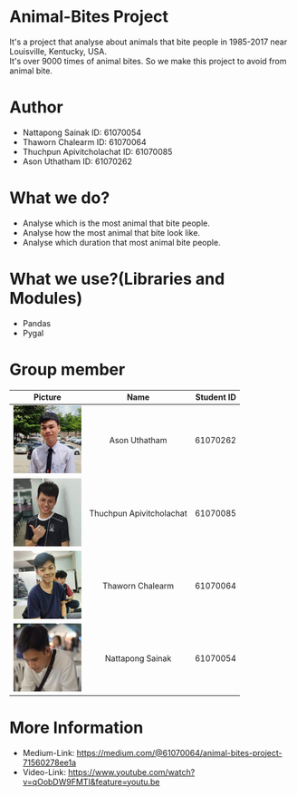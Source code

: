 # Animal-Bites Project
It's a project that analyse about animals that bite people in 1985-2017 near Louisville, Kentucky, USA. <br>
It's over 9000 times of animal bites. So we make this project to avoid from animal bite.

# Author
 * Nattapong Sainak ID: 61070054
 * Thaworn Chalearm ID: 61070064
 * Thuchpun Apivitcholachat ID: 61070085
 * Ason Uthatham ID: 61070262
 
# What we do?
* Analyse which is the most animal that bite people.
* Analyse how the most animal that bite look like.
* Analyse which duration that most animal bite people.

# What we use?(Libraries and Modules)
* Pandas
* Pygal 

# Group member
| Picture   | Name           |Student ID  |
| ------------- |:-------------:| -----:|
|![alt text](https://github.com/Alhzz/Animal-Bites/blob/master/member/37292.jpg "Ason Uthatham ID: 61070262")| Ason Uthatham | 61070262
|![alt text](https://github.com/Alhzz/Animal-Bites/blob/master/member/531825.jpg "Thuchpun Apivitcholachat ID: 61070085")| Thuchpun Apivitcholachat | 61070085
|![alt text](https://github.com/Alhzz/Animal-Bites/blob/master/member/90461.jpg "Thaworn Chalearm ID: 61070064")| Thaworn Chalearm  | 61070064 |
|![alt text](https://github.com/Alhzz/Animal-Bites/blob/master/member/181130_0068.jpg "์Nattapong Sainak ID: 61070054")| Nattapong Sainak  | 61070054 |

# More Information
* Medium-Link: https://medium.com/@61070064/animal-bites-project-71560278ee1a
* Video-Link: https://www.youtube.com/watch?v=qOobDW9FMTI&feature=youtu.be
